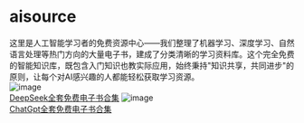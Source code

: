 # aisource
这里是人工智能学习者的免费资源中心——我们整理了机器学习、深度学习、自然语言处理等热门方向的大量电子书，建成了分类清晰的学习资料库。这个完全免费的智能知识库，既包含入门知识也教实际应用，始终秉持"知识共享，共同进步"的原则，让每个对AI感兴趣的人都能轻松获取学习资源。<br>
![image](https://github.com/user-attachments/assets/b5d9728e-f937-450a-864d-9b38754b4595)<br>
[DeepSeek全套免费电子书合集](./DeepSeek全套资料电子书合集免费下载（持续更新）.md)
![image](https://github.com/user-attachments/assets/be8f2c5e-1d0a-4c03-b36a-1cd183029a87)<br>
[ChatGpt全套免费电子书合集](./Chatgpt全套电子书资源免费下载.md)
